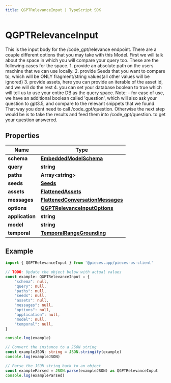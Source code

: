 ```yaml
---
title: QGPTRelevanceInput | TypeScript SDK
---
```



# QGPTRelevanceInput

This is the input body for the /code_gpt/relevance endpoint.  There are a couple different options that you may take with this Model.  First we will talk about the space in which you will compare your query too. These are the following cases for the space. 1. provide an absolute path on the users machine that we can use locally. 2. provide Seeds that you want to compare to, which will be ONLY fragment/string values(all other values will be ignored) 3. provide assets, here you can provide an iterable of the asset id, and we will do the rest 4. you can set your database boolean to true which will tell us to use your entire DB as the query space.  Note: - for ease of use, we have an additional boolean called \'question\', which will also ask your question to gpt3.5, and compare to the relevant snippets that we found. That way you dont need to call /code_gpt/question. Otherwise the next step would be is to take the results and feed them into /code_gpt/question. to get your question answered.

## Properties

Name | Type
------------ | -------------
**schema** | [**EmbeddedModelSchema**](EmbeddedModelSchema)
**query** | **string**
**paths** | **Array&lt;string&gt;**
**seeds** | [**Seeds**](Seeds)
**assets** | [**FlattenedAssets**](FlattenedAssets)
**messages** | [**FlattenedConversationMessages**](FlattenedConversationMessages)
**options** | [**QGPTRelevanceInputOptions**](QGPTRelevanceInputOptions)
**application** | **string**
**model** | **string**
**temporal** | [**TemporalRangeGrounding**](TemporalRangeGrounding)

## Example

```typescript
import { QGPTRelevanceInput } from '@pieces.app/pieces-os-client'

// TODO: Update the object below with actual values
const example: QGPTRelevanceInput = {
    "schema": null,
    "query": null,
    "paths": null,
    "seeds": null,
    "assets": null,
    "messages": null,
    "options": null,
    "application": null,
    "model": null,
    "temporal": null,
}

console.log(example)

// Convert the instance to a JSON string
const exampleJSON: string = JSON.stringify(example)
console.log(exampleJSON)

// Parse the JSON string back to an object
const exampleParsed = JSON.parse(exampleJSON) as QGPTRelevanceInput
console.log(exampleParsed)
```


